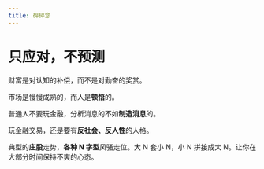 ```yaml
---
title: 碎碎念
---
```


<SpeechButton />

# 只应对，不预测

财富是对认知的补偿，而不是对勤奋的奖赏。

市场是慢慢成熟的，而人是**顿悟**的。

普通人不要玩金融，分析消息的不如**制造消息**的。

玩金融交易，还是要有**反社会、反人性**的人格。

典型的**庄股**走势，**各种 N 字型**风骚走位。大 N 套小 N，小 N 拼接成大 N。让你在大部分时间保持不爽的心态。
